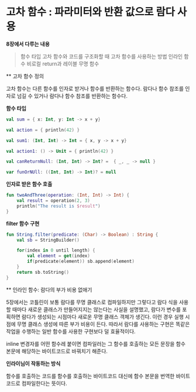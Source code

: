 # 고차 함수 : 파라미터와 반환 값으로 람다 사용

**8장에서 다루는 내용**
> 함수 타입
> 고차 함수와 코드를 구조화할 때 고차 함수를 사용하는 방법
> 인라인 함수
> 비로컬 return과 레이블
> 무명 함수

** 고차 함수 정의

고차 함수는 다른 함수를 인자로 받거나 함수를 반환하는 함수다.
람다나 함수 참조를 인자로 넘길 수 있거나 람다나 함수 참조를 반환하는 함수다.

**함수 타입**

```kotlin
val sum = { x: Int, y: Int -> x + y}

val action = { println(42) }

val sum1: (Int, Int) -> Int = { x, y -> x + y}

val action1: () -> Unit = { println(42) }

val canReturnNull: (Int, Int) -> Int? =  { _, _ -> null }

var funOrNUll: ((Int, Int) -> Int)? = null
```

**인자로 받은 함수 호출**
```kotlin
fun twoAndThree(operation: (Int, Int) -> Int) {
    val result = operation(2, 3)
    println("The result is $result")
}
```

**filter 함수 구현**
```kotlin
fun String.filter(predicate: (Char) -> Boolean) : String {
    val sb = StringBuilder()

    for(index in 0 until length) {
        val element = get(index)
        if(predicate(element)) sb.append(element)
    }
    return sb.toString()
}
```

** 인라인 함수: 람다의 부가 비용 없애기

5장에서는 코틀린이 보통 람다를 무명 클래스로 컴파일하지만 그렇다고 람다 식을 사용할 때마다 새로운 클래스가 만들어지지는 않는다는 사실을 설명했고, 람다가 변수를 포획하면 람다가 생성되는 시점마다 새로운 무명 클래스 객체가 생긴다.
이런 경우 실행 시점에 무명 클래스 생성에 따른 부가 비용이 든다. 따라서 람다를 사용하는 구현은 똑같은 작업을 수행하는 일반 함수를 사용한 구현보다 덜 효율적이다.

inline 변경자를 어떤 함수레 붙이면 컴파일러는 그 함수를 호출하는 모든 문장을 함수 본문에 해당하는 바이트코드로 바꿔치기 해준다.

**인라이님이 작동하는 방식**

함수를 호출하는 코드를 함수를 호출하는 바이트코드 대신에 함수 본문을 번역한 바이트 코드로 컴파일한다는 뜻이다.

